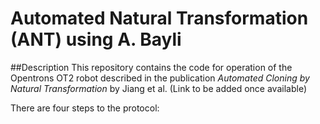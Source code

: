 # Automated Natural Transformation (ANT) using A. Bayli

##Description
This repository contains the code for operation of the Opentrons OT2 robot described in the publication *Automated Cloning by Natural Transformation* by Jiang et al. (Link to be added once available)

There are four steps to the protocol: 

